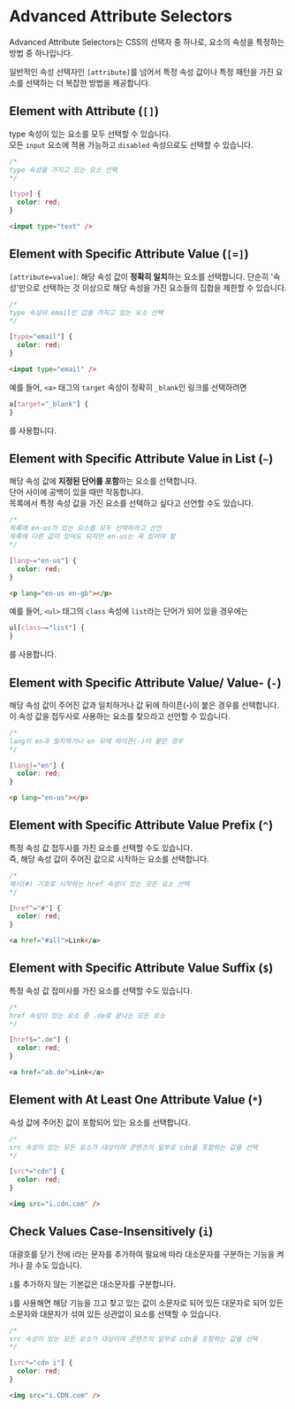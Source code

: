 # Advanced Attribute Selectors

Advanced Attribute Selectors는 CSS의 선택자 중 하나로, 요소의 속성을 특정하는 방법 중 하나입니다.

일반적인 속성 선택자인 `[attribute]`를 넘어서 특정 속성 값이나 특정 패턴을 가진 요소를 선택하는 더 복잡한 방법을 제공합니다.

## Element with Attribute (`[]`)

type 속성이 있는 요소를 모두 선택할 수 있습니다.\
모든 `input` 요소에 적용 가능하고 `disabled` 속성으로도 선택할 수 있습니다.

```css
/*
type 속성을 가지고 있는 요소 선택
*/

[type] {
  color: red;
}
```

```html
<input type="text" />
```

## Element with Specific Attribute Value (`[=]`)

`[attribute=value]`: 해당 속성 값이 **정확히 일치**하는 요소를 선택합니다.
단순히 '속성'만으로 선택하는 것 이상으로 해당 속성을 가진 요소들의 집합을 제한할 수 있습니다.

```css
/*
type 속성이 email인 값을 가지고 있는 요소 선택
*/

[type="email"] {
  color: red;
}
```

```html
<input type="email" />
```

예를 들어, `<a>` 태그의 `target` 속성이 정확히 `_blank`인 링크를 선택하려면

```css
a[target="_blank"] {
}
```

를 사용합니다.

## Element with Specific Attribute Value in List (`~`)

해당 속성 값에 **지정된 단어를 포함**하는 요소를 선택합니다.\
단어 사이에 공백이 있을 때만 작동합니다.\
목록에서 특정 속성 값을 가진 요소를 선택하고 싶다고 선언할 수도 있습니다.

```css
/* 
목록에 en-us가 있는 요소를 모두 선택하라고 선언 
목록에 다른 값이 있어도 되지만 en-us는 꼭 있어야 함
*/

[lang~="en-us"] {
  color: red;
}
```

```html
<p lang="en-us en-gb"></p>
```

예를 들어, `<ul>` 태그의 `class` 속성에 `list`라는 단어가 되어 있을 경우에는

```css
ul[class~="list"] {
}
```

를 사용합니다.

## Element with Specific Attribute Value/ Value- (`-`)

해당 속성 값이 주어진 값과 일치하거나 값 뒤에 하이픈(-)이 붙은 경우를 선택합니다.\
이 속성 값을 접두사로 사용하는 요소를 찾으라고 선언할 수 있습니다.

```css
/* 
lang이 en과 일치하거나 en 뒤에 하이픈(-)이 붙은 경우
*/

[lang|="en"] {
  color: red;
}
```

```html
<p lang="en-us"></p>
```

## Element with Specific Attribute Value Prefix (`^`)

특정 속성 값 접두사를 가진 요소를 선택할 수도 있습니다.\
즉, 해당 속성 값이 주어진 값으로 시작하는 요소를 선택합니다.

```css
/* 
해시(#) 기호로 시작하는 href 속성이 있는 모든 요소 선택
*/

[href^="#"] {
  color: red;
}
```

```html
<a href="#all">Link</a>
```

## Element with Specific Attribute Value Suffix (`$`)

특정 속성 값 접미사를 가진 요소를 선택할 수도 있습니다.

```css
/* 
href 속성이 있는 요소 중 .de로 끝나는 모든 요소
*/

[href$=".de"] {
  color: red;
}
```

```html
<a href="ab.de">Link</a>
```

## Element with At Least One Attribute Value (`*`)

속성 값에 주어진 값이 포함되어 있는 요소를 선택합니다.

```css
/* 
src 속성이 있는 모든 요소가 대상이며 콘텐츠의 일부로 cdn을 포함하는 값을 선택
*/

[src*="cdn"] {
  color: red;
}
```

```html
<img src="i.cdn.com" />
```

## Check Values Case-Insensitively (`i`)

대괄호를 닫기 전에 i라는 문자를 추가하여 필요에 따라 대소문자를 구분하는 기능을 켜거나 끌 수도 있습니다.

`i`를 추가하지 않는 기본값은 대소문자를 구분합니다.

`i`를 사용해면 해당 기능을 끄고 찾고 있는 값이 소문자로 되어 있든 대문자로 되어 있든 소문자와 대문자가 섞여 있든 상관없이 요소를 선택할 수 있습니다.

```css
/* 
src 속성이 있는 모든 요소가 대상이며 콘텐츠의 일부로 cdn을 포함하는 값을 선택
*/

[src*="cdn i"] {
  color: red;
}
```

```html
<img src="i.CDN.com" />
```
